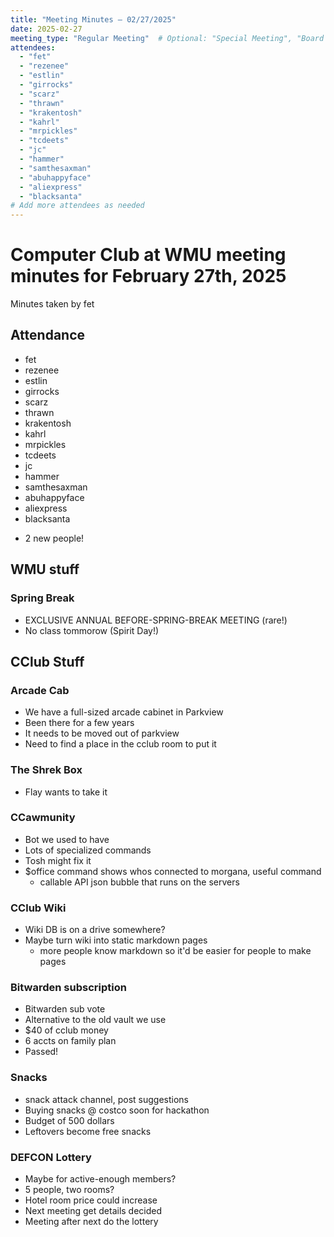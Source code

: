 ```yaml
---
title: "Meeting Minutes – 02/27/2025"
date: 2025-02-27
meeting_type: "Regular Meeting"  # Optional: "Special Meeting", "Board Meeting", etc.
attendees:
  - "fet"
  - "rezenee"
  - "estlin"
  - "girrocks"
  - "scarz"
  - "thrawn"
  - "krakentosh"
  - "kahrl"
  - "mrpickles"
  - "tcdeets"
  - "jc"
  - "hammer"
  - "samthesaxman"
  - "abuhappyface"
  - "aliexpress"
  - "blacksanta"
# Add more attendees as needed
---
```


# Computer Club at WMU meeting minutes for February 27th, 2025
Minutes taken by fet



## Attendance
* fet
* rezenee
* estlin
* girrocks
* scarz
* thrawn
* krakentosh
* kahrl
* mrpickles
* tcdeets
* jc
* hammer
* samthesaxman
* abuhappyface
* aliexpress
* blacksanta
+ 2 new people!

## WMU stuff
### Spring Break
* EXCLUSIVE ANNUAL BEFORE-SPRING-BREAK MEETING (rare!)
* No class tommorow (Spirit Day!)

## CClub Stuff

### Arcade Cab
* We have a full-sized arcade cabinet in Parkview
* Been there for a few years
* It needs to be moved out of parkview
* Need to find a place in the cclub room to put it

### The Shrek Box
* Flay wants to take it

### CCawmunity
* Bot we used to have
* Lots of specialized commands
* Tosh might fix it
* $office command shows whos connected to morgana, useful command
  * callable API json bubble that runs on the servers 

### CClub Wiki
* Wiki DB is on a drive somewhere?
* Maybe turn wiki into static markdown pages
  * more people know markdown so it'd be easier for people to make pages

### Bitwarden subscription
* Bitwarden sub vote
* Alternative to the old vault we use
* $40 of cclub money
* 6 accts on family plan
* Passed!

### Snacks
* snack attack channel, post suggestions
* Buying snacks @ costco soon for hackathon
* Budget of 500 dollars
* Leftovers become free snacks

### DEFCON Lottery
* Maybe for active-enough members?
* 5 people, two rooms?
* Hotel room price could increase
* Next meeting get details decided
* Meeting after next do the lottery

